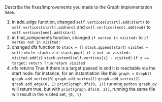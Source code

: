Describe the fixes/improvements you made to the Graph implementation here.
1) in add_edge function, changed `self.vertices[start].add(start)` to `self.vertices[start].add(end)` and `self.vertices[end].add(end)` to `self.vertices[end].add(start)`
2) in find_components function, changed `if vertex in visited:` to `if vertex not in visited:`
3) changed dfs function to 
        `stack = []`
        `stack.append(start)`
        `visited = set()`
        `while stack:`
            `z = stack.pop()`
            `if z not in visited:`
                `visited.add(z)`
                `stack.extend(self.vertices[z] - visited)`
            `if z == target:`
                `return True`
        `return visited`
4) dfs returns True if there is a target passed in and it is reachable via the start node. for instance, for an instantiation like this:
`graph = Graph()`
`graph.add_vertex(0)`
`graph.add_vertex(1)`
`graph.add_vertex(2)`
`graph.add_edge(0, 1)`
`print(graph.dfs(0, 1))`
running `python graph.py` will return true, but with `print(graph.dfs(0, 2))`, running the same file will result in the visited set, `{0, 1}`